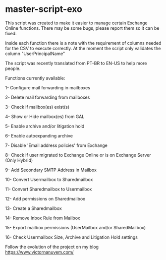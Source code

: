 # master-script-exo

This script was created to make it easier to manage certain Exchange Online functions.
There may be some bugs, please report them so it can be fixed.

Inside each function there is a note with the requirement of columns needed for the CSV to execute correctly.
At the moment the script only validates the column "UserPrincipalName"

The script was recently translated from PT-BR to EN-US to help more people.

Functions currently available:

1- Configure mail forwarding in mailboxes

2- Delete mail forwarding from mailboxes

3- Check if mailbox(es) exist(s)

4- Show or Hide mailbox(es) from GAL

5- Enable archive and/or litigation hold

6- Enable autoexpanding archive

7- Disable 'Email address policies' from Exchange

8- Check if user migrated to Exchange Online or is on Exchange Server (Only Hybrid)

9- Add Secondary SMTP Address in Mailbox

10- Convert Usermailbox to Sharedmailbox

11- Convert Sharedmailbox to Usermailbox

12- Add permissions on Sharedmailbox

13- Create a Sharedmailbox

14- Remove Inbox Rule from Mailbox

15- Export mailbox permissions (UserMailbox and/or SharedMailbox)

16- Check Usermailbox Size, Archive and Litigation Hold settings
 
 Follow the evolution of the project on my blog
 https://www.victornanuvem.com/
